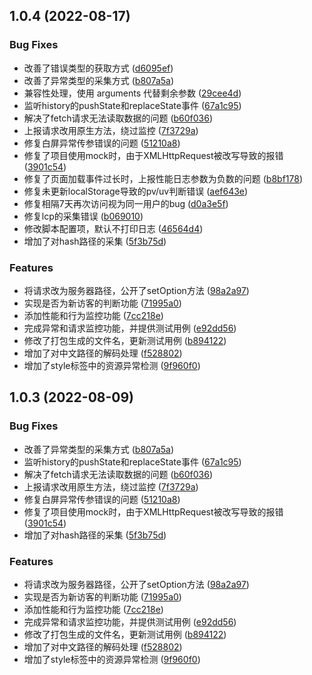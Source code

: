 ## 1.0.4 (2022-08-17)


### Bug Fixes

* 改善了错误类型的获取方式 ([d6095ef](https://gitee.com/du-hao-111/website-monitoring-script/commits/d6095ef94ef6f140d5fff375f9980cf3c6f5d7ed))
* 改善了异常类型的采集方式 ([b807a5a](https://gitee.com/du-hao-111/website-monitoring-script/commits/b807a5a5974106544a1f78cec0ab1e7b2e990892))
* 兼容性处理，使用 arguments 代替剩余参数 ([29cee4d](https://gitee.com/du-hao-111/website-monitoring-script/commits/29cee4da8e994efa34f1209556a0f02799fc9638))
* 监听history的pushState和replaceState事件 ([67a1c95](https://gitee.com/du-hao-111/website-monitoring-script/commits/67a1c9547ee91defcbb34094dcfdf68598e79a8d))
* 解决了fetch请求无法读取数据的问题 ([b60f036](https://gitee.com/du-hao-111/website-monitoring-script/commits/b60f0365936e7c72da0f1b3b03202d4c326a4f36))
* 上报请求改用原生方法，绕过监控 ([7f3729a](https://gitee.com/du-hao-111/website-monitoring-script/commits/7f3729a6c16c6ea71ccadc7a29a734e7d8141e4a))
* 修复白屏异常传参错误的问题 ([51210a8](https://gitee.com/du-hao-111/website-monitoring-script/commits/51210a81d6cc30e83b149053bed5f753f5574749))
* 修复了项目使用mock时，由于XMLHttpRequest被改写导致的报错 ([3901c54](https://gitee.com/du-hao-111/website-monitoring-script/commits/3901c54070ca25c8581ae95a06ed4cb76e638821))
* 修复了页面加载事件过长时，上报性能日志参数为负数的问题 ([b8bf178](https://gitee.com/du-hao-111/website-monitoring-script/commits/b8bf178364dc2e47c71968a236ac55bb897968bb))
* 修复未更新localStorage导致的pv/uv判断错误 ([aef643e](https://gitee.com/du-hao-111/website-monitoring-script/commits/aef643eed1bc1d1e1c5a56b1f1e973f117e3b603))
* 修复相隔7天再次访问视为同一用户的bug ([d0a3e5f](https://gitee.com/du-hao-111/website-monitoring-script/commits/d0a3e5fd7caed4ce8259db9118857a7b81ae19dd))
* 修复lcp的采集错误 ([b069010](https://gitee.com/du-hao-111/website-monitoring-script/commits/b069010aad26ffb3a918e5ec9c7339025324a28b))
* 修改脚本配置项，默认不打印日志 ([46564d4](https://gitee.com/du-hao-111/website-monitoring-script/commits/46564d44664d26ce2b9e5c3364c859574692b8e1))
* 增加了对hash路径的采集 ([5f3b75d](https://gitee.com/du-hao-111/website-monitoring-script/commits/5f3b75d379808314e7e5c577ac275155ff28b983))


### Features

* 将请求改为服务器路径，公开了setOption方法 ([98a2a97](https://gitee.com/du-hao-111/website-monitoring-script/commits/98a2a97251faa9ee81aef00c3e9ad98f80a71447))
* 实现是否为新访客的判断功能 ([71995a0](https://gitee.com/du-hao-111/website-monitoring-script/commits/71995a020c62a51814c798b99dd173fc755a00d4))
* 添加性能和行为监控功能 ([7cc218e](https://gitee.com/du-hao-111/website-monitoring-script/commits/7cc218e000b3369d4e59aaa242cc302f104fe417))
* 完成异常和请求监控功能，并提供测试用例 ([e92dd56](https://gitee.com/du-hao-111/website-monitoring-script/commits/e92dd56d6d50ba54830a93d7a50a048ad7983f26))
* 修改了打包生成的文件名，更新测试用例 ([b894122](https://gitee.com/du-hao-111/website-monitoring-script/commits/b89412279ef8e542f1ea4ea05bcbb67b64c4afc1))
* 增加了对中文路径的解码处理 ([f528802](https://gitee.com/du-hao-111/website-monitoring-script/commits/f528802c9e0c63fc9ff9f6d8ddf82f4a7f9b26ce))
* 增加了style标签中的资源异常检测 ([9f960f0](https://gitee.com/du-hao-111/website-monitoring-script/commits/9f960f0ffea6e87ad5bc5b9df3bb52582ae92b34))



## 1.0.3 (2022-08-09)


### Bug Fixes

* 改善了异常类型的采集方式 ([b807a5a](https://gitee.com/du-hao-111/website-monitoring-script/commits/b807a5a5974106544a1f78cec0ab1e7b2e990892))
* 监听history的pushState和replaceState事件 ([67a1c95](https://gitee.com/du-hao-111/website-monitoring-script/commits/67a1c9547ee91defcbb34094dcfdf68598e79a8d))
* 解决了fetch请求无法读取数据的问题 ([b60f036](https://gitee.com/du-hao-111/website-monitoring-script/commits/b60f0365936e7c72da0f1b3b03202d4c326a4f36))
* 上报请求改用原生方法，绕过监控 ([7f3729a](https://gitee.com/du-hao-111/website-monitoring-script/commits/7f3729a6c16c6ea71ccadc7a29a734e7d8141e4a))
* 修复白屏异常传参错误的问题 ([51210a8](https://gitee.com/du-hao-111/website-monitoring-script/commits/51210a81d6cc30e83b149053bed5f753f5574749))
* 修复了项目使用mock时，由于XMLHttpRequest被改写导致的报错 ([3901c54](https://gitee.com/du-hao-111/website-monitoring-script/commits/3901c54070ca25c8581ae95a06ed4cb76e638821))
* 增加了对hash路径的采集 ([5f3b75d](https://gitee.com/du-hao-111/website-monitoring-script/commits/5f3b75d379808314e7e5c577ac275155ff28b983))


### Features

* 将请求改为服务器路径，公开了setOption方法 ([98a2a97](https://gitee.com/du-hao-111/website-monitoring-script/commits/98a2a97251faa9ee81aef00c3e9ad98f80a71447))
* 实现是否为新访客的判断功能 ([71995a0](https://gitee.com/du-hao-111/website-monitoring-script/commits/71995a020c62a51814c798b99dd173fc755a00d4))
* 添加性能和行为监控功能 ([7cc218e](https://gitee.com/du-hao-111/website-monitoring-script/commits/7cc218e000b3369d4e59aaa242cc302f104fe417))
* 完成异常和请求监控功能，并提供测试用例 ([e92dd56](https://gitee.com/du-hao-111/website-monitoring-script/commits/e92dd56d6d50ba54830a93d7a50a048ad7983f26))
* 修改了打包生成的文件名，更新测试用例 ([b894122](https://gitee.com/du-hao-111/website-monitoring-script/commits/b89412279ef8e542f1ea4ea05bcbb67b64c4afc1))
* 增加了对中文路径的解码处理 ([f528802](https://gitee.com/du-hao-111/website-monitoring-script/commits/f528802c9e0c63fc9ff9f6d8ddf82f4a7f9b26ce))
* 增加了style标签中的资源异常检测 ([9f960f0](https://gitee.com/du-hao-111/website-monitoring-script/commits/9f960f0ffea6e87ad5bc5b9df3bb52582ae92b34))



